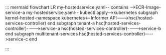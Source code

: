 ::: mermaid
flowchart LR
    my-hostedservice.yaml-- contains -->ECR-Image-service-a
    my-hostedservice.yaml-- kubectl apply-->kubernetes
    subgraph kernel-hosted-namespace
        kubernetes<--Informer API--->hsc(hosted-services-controller)
    end
    subgraph tenant-a
        hsc(hosted-services-controller)---->service-a
        hsc(hosted-services-controller)---->service-b
    end
    subgraph multitenant-services
        hsc(hosted-services-controller)---->service-c
    end

:::